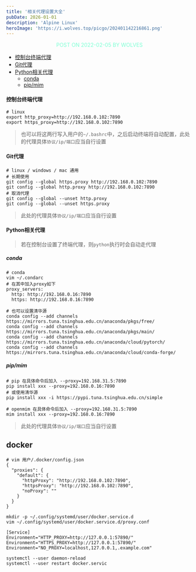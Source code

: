 ```yaml
---
title: '相关代理设置大全'
pubDate: 2026-01-01
description: 'Alpine Linux'
heroImage: 'https://i.wolves.top/picgo/202401142216861.png'
---
```


<p style="color: aquamarine;text-align: center">POST ON 2022-02-05 BY WOLVES</p>

- [控制台终端代理](#%E6%8E%A7%E5%88%B6%E5%8F%B0%E7%BB%88%E7%AB%AF%E4%BB%A3%E7%90%86)
- [Git代理](#git%E4%BB%A3%E7%90%86)
- [Python相关代理](#python%E7%9B%B8%E5%85%B3%E4%BB%A3%E7%90%86)
    - [conda](#conda)
    - [pip/mim](#pipmim)

#### 控制台终端代理

```shell
# linux
export http_proxy=http://192.168.0.102:7890
export https_proxy=http://192.168.0.102:7890
```

> 也可以将这两行写入用户的`~/.bashrc`中，之后启动终端将自动配置，此处的代理具体`协议/ip/端口`应当自行设置

#### Git代理

```shell
# linux / windows / mac 通用
# 长期使用
git config --global https.proxy http://192.168.0.102:7890
git config --global http.proxy http://192.168.0.102:7890
# 取消代理
git config --global --unset http.proxy
git config --global --unset https.proxy
```

> 此处的代理具体`协议/ip/端口`应当自行设置

#### Python相关代理

> 若在控制台设置了终端代理，则`python`执行时会自动走代理

##### conda

```shell
# conda
vim ~/.condarc
# 在其中加入proxy如下
proxy_servers:
  http: http://192.168.0.16:7890
  https: http://192.168.0.16:7890
  
# 也可以设置清华源
conda config --add channels https://mirrors.tuna.tsinghua.edu.cn/anaconda/pkgs/free/
conda config --add channels https://mirrors.tuna.tsinghua.edu.cn/anaconda/pkgs/main/
conda config --add channels https://mirrors.tuna.tsinghua.edu.cn/anaconda/cloud/pytorch/
conda config --add channels https://mirrors.tuna.tsinghua.edu.cn/anaconda/cloud/conda-forge/
```

##### pip/mim

```shell
# pip 在具体命令后加入 --proxy=192.168.31.5:7890
pip install xxx --proxy=192.168.0.16:7890
# 或使用清华源
pip install xxx -i https://pypi.tuna.tsinghua.edu.cn/simple
```

```shell
# openmim 在具体命令后加入 --proxy=192.168.31.5:7890
mim install xxx --proxy=192.168.0.16:7890
```

> 此处的代理具体`协议/ip/端口`应当自行设置

## docker
```shell
# vim 用户/.docker/config.json
{
  "proxies": {
    "default": {
      "httpProxy": "http://192.168.0.102:7890",
      "httpsProxy": "http://192.168.0.102:7890",
      "noProxy": ""
    }
  }
}
```

```shell
mkdir -p ~/.config/systemd/user/docker.service.d
vim ~/.config/systemd/user/docker.service.d/proxy.conf

[Service]
Environment="HTTP_PROXY=http://127.0.0.1:57890/"
Environment="HTTPS_PROXY=http://127.0.0.1:57890/"
Environment="NO_PROXY=localhost,127.0.0.1,.example.com"

systemctl --user daemon-reload
systemctl --user restart docker.servic
```